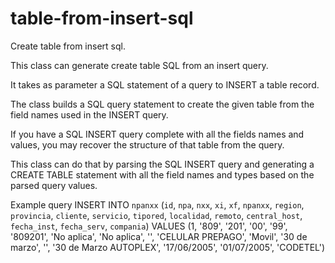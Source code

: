 table-from-insert-sql
=====================

Create table from insert sql.  

This class can generate create table SQL from an insert query.

It takes as parameter a SQL statement of a query to INSERT a table record.

The class builds a SQL query statement to create the given table from the field names used in the INSERT query.

If you have a SQL INSERT query complete with all the fields names and values, you may recover the structure of that table from the query.

This class can do that by parsing the SQL INSERT query and generating a CREATE TABLE statement with all the field names and types based on the parsed query values. 


Example query 
INSERT INTO `npanxx` (`id`, `npa`, `nxx`, `xi`, `xf`, `npanxx`, `region`, `provincia`, `cliente`, `servicio`, `tipored`, `localidad`, `remoto`, `central_host`, `fecha_inst`, `fecha_serv`, `compania`) VALUES (1, '809', '201', '00', '99', '809201', 'No aplica', 'No aplica', '', 'CELULAR PREPAGO', 'Movil', '30 de marzo', '', '30 de Marzo AUTOPLEX', '17/06/2005', '01/07/2005', 'CODETEL')
